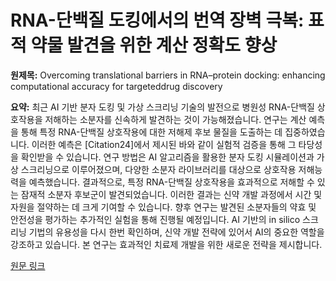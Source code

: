 # RNA-단백질 도킹에서의 번역 장벽 극복: 표적 약물 발견을 위한 계산 정확도 향상

**원제목:** Overcoming translational barriers in RNA–protein docking: enhancing computational accuracy for targeteddrug discovery

**요약:** 최근 AI 기반 분자 도킹 및 가상 스크리닝 기술의 발전으로 병원성 RNA-단백질 상호작용을 저해하는 소분자를 신속하게 발견하는 것이 가능해졌습니다.  연구는 계산 예측을 통해 특정 RNA-단백질 상호작용에 대한 저해제 후보 물질을 도출하는 데 집중하였습니다.  이러한 예측은 [Citation24]에서 제시된 바와 같이 실험적 검증을 통해 그 타당성을 확인받을 수 있습니다.  연구 방법은 AI 알고리즘을 활용한 분자 도킹 시뮬레이션과 가상 스크리닝으로 이루어졌으며,  다양한 소분자 라이브러리를 대상으로 상호작용 저해능력을 예측했습니다.  결과적으로,  특정 RNA-단백질 상호작용을 효과적으로 저해할 수 있는 잠재적 소분자 후보군이 발견되었습니다.  이러한 결과는 신약 개발 과정에서 시간 및 자원을 절약하는 데 크게 기여할 수 있습니다.  향후 연구는 발견된 소분자들의 약효 및 안전성을 평가하는 추가적인 실험을 통해 진행될 예정입니다.  AI 기반의  in silico 스크리닝 기법의 유용성을 다시 한번 확인하며,  신약 개발 전략에 있어서  AI의 중요한 역할을 강조하고 있습니다.  본 연구는  효과적인 치료제 개발을 위한 새로운 전략을 제시합니다.

[원문 링크](https://www.tandfonline.com/doi/abs/10.1080/17568919.2025.2533061)

